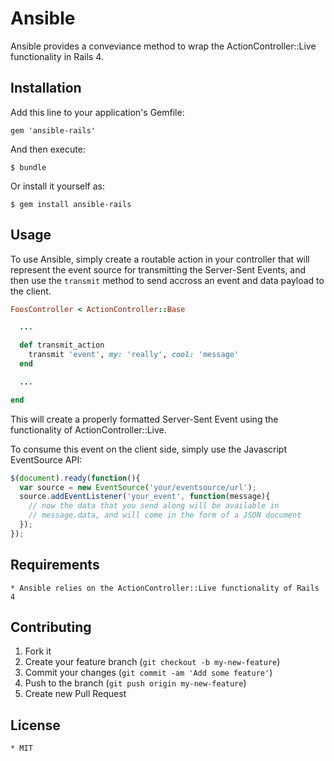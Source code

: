 # Ansible

Ansible provides a conveviance method to wrap the ActionController::Live functionality in Rails 4.

## Installation

Add this line to your application's Gemfile:

    gem 'ansible-rails'

And then execute:

    $ bundle

Or install it yourself as:

    $ gem install ansible-rails

## Usage

To use Ansible, simply create a routable action in your controller that will represent the event source for transmitting the Server-Sent Events, and then use the `transmit` method to send accross an event and data payload to the client.

```ruby
FoosController < ActionController::Base

  ...

  def transmit_action
    transmit 'event', my: 'really', cool: 'message'
  end

  ...

end
```

This will create a properly formatted Server-Sent Event using the functionality of ActionController::Live.

To consume this event on the client side, simply use the Javascript EventSource API:

```javascript
$(document).ready(function(){
  var source = new EventSource('your/eventsource/url');
  source.addEventListener('your_event', function(message){
    // now the data that you send along will be available in
    // message.data, and will come in the form of a JSON document
  });
});
```

## Requirements

    * Ansible relies on the ActionController::Live functionality of Rails 4

## Contributing

1. Fork it
2. Create your feature branch (`git checkout -b my-new-feature`)
3. Commit your changes (`git commit -am 'Add some feature'`)
4. Push to the branch (`git push origin my-new-feature`)
5. Create new Pull Request

## License

    * MIT
